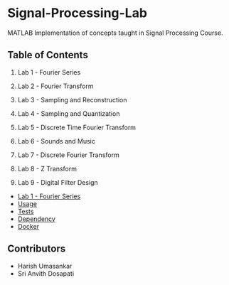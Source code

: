 # Signal-Processing-Lab

MATLAB Implementation of concepts taught in Signal Processing Course.

## Table of Contents

1. Lab 1 - Fourier Series

2. Lab 2 - Fourier Transform

3. Lab 3 - Sampling and Reconstruction

4. Lab 4 - Sampling and Quantization

5. Lab 5 - Discrete Time Fourier Transform

6. Lab 6 - Sounds and Music

7. Lab 7 - Discrete Fourier Transform

8. Lab 8 - Z Transform

9. Lab 9 - Digital Filter Design

<!--ts-->
   * [Lab 1 - Fourier Series](#Lab1)
   * [Usage](#usage)
   * [Tests](#tests)
   * [Dependency](#dependency)
   * [Docker](#docker)
 
<!--te-->

## Contributors
- Harish Umasankar
- Sri Anvith Dosapati

